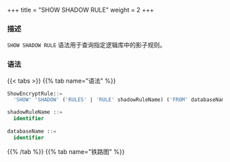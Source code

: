 +++
title = "SHOW SHADOW RULE"
weight = 2
+++

### 描述

`SHOW SHADOW RULE` 语法用于查询指定逻辑库中的影子规则。

### 语法

{{< tabs >}}
{{% tab name="语法" %}}
```sql
ShowEncryptRule::=
  'SHOW' 'SHADOW' ('RULES' | 'RULE' shadowRuleName) ('FROM' databaseName)?

shadowRuleName ::=
  identifier
  
databaseName ::=
  identifier
```
{{% /tab %}}
{{% tab name="铁路图" %}}
<iframe frameborder="0" name="diagram" id="diagram" width="100%" height="100%"></iframe>
{{% /tab %}}
{{< /tabs >}}

### 补充说明

- 未指定 `databaseName` 时，默认是当前使用的 `DATABASE`。 如果也未使用 `DATABASE` 则会提示 `No database selected`。

### 返回值说明

| 列           | 说明           |
| ------------ | ------------- |
| rule_name    | 规则名称       |
| source_name  | 数据源名称     | 
| shadow_name  | 影子数据源名称  |
| shadow_table | 影子表         |

### 示例

- 查询指定逻辑库中的指定影子规则

```sql
SHOW SHADOW RULE shadow_rule FROM shadow_db;
```

```sql
mysql> SHOW SHADOW RULE shadow_rule FROM shadow_db;
+-------------+-------------+-------------+----------------------+
| rule_name   | source_name | shadow_name | shadow_table         |
+-------------+-------------+-------------+----------------------+
| shadow_rule | ds_0        | ds_1        | t_order_item,t_order |
+-------------+-------------+-------------+----------------------+
1 row in set (0.00 sec)
```

- 查询当前逻辑库中的指定影子规则

```sql
SHOW SHADOW RULE shadow_rule；
```

```sql
mysql> SHOW SHADOW RULE shadow_rule;
+-------------+-------------+-------------+----------------------+
| rule_name   | source_name | shadow_name | shadow_table         |
+-------------+-------------+-------------+----------------------+
| shadow_rule | ds_0        | ds_1        | t_order_item,t_order |
+-------------+-------------+-------------+----------------------+
1 row in set (0.01 sec)
```

- 查询指定逻辑库中的影子规则

```sql
SHOW SHADOW RULES FROM shadow_db;
```

```sql
mysql> SHOW SHADOW RULES FROM shadow_db;
+-------------+-------------+-------------+----------------------+
| rule_name   | source_name | shadow_name | shadow_table         |
+-------------+-------------+-------------+----------------------+
| shadow_rule | ds_0        | ds_1        | t_order_item,t_order |
+-------------+-------------+-------------+----------------------+
1 row in set (0.00 sec)
```

- 查询当前逻辑库中的影子规则

```sql
SHOW SHADOW RULES;
```

```sql
mysql> SHOW SHADOW RULES;
+-------------+-------------+-------------+----------------------+
| rule_name   | source_name | shadow_name | shadow_table         |
+-------------+-------------+-------------+----------------------+
| shadow_rule | ds_0        | ds_1        | t_order_item,t_order |
+-------------+-------------+-------------+----------------------+
1 row in set (0.00 sec)
```

### 保留字

`SHOW`、`SHADOW`、`RULE`、`RULES`、`FROM`

### 相关链接

- [保留字](/cn/user-manual/shardingsphere-proxy/distsql/syntax/reserved-word/)

